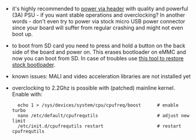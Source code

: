- it's highly recommended to [power via header](https://forum.armbian.com/topic/1095-miqi-is-a-35-single-board-computer-with-rockchip-rk3288/#comment-8338) with quality and powerful (3A) PSU - if you want stable operations and overclocking? In another words - don't even try to power via stock micro USB power connector since your board will suffer from regular crashing and might not even boot up.
- to boot from SD card you need to press and hold a button on the back side of the board and power on. This erases bootloader on eMMC and now you can boot from SD. In case of troubles use [this tool to restore stock bootloader](https://github.com/mqmaker/miqi-prebuilt).
- known issues: MALI and video acceleration libraries are not installed yet
- overclocking to 2.2Ghz is possible with (patched) mainline kernel. Enable with:

		echo 1 > /sys/devices/system/cpu/cpufreq/boost		# enable turbo
		nano /etc/default/cpufrequtils 						# adjust new limit
		/etc/init.d/cpufrequtils restart 					# restart cpufrequtils

